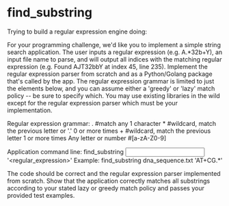 # find_substring

Trying to build a regular expression engine doing:

For your programming challenge, we'd like you to implement a simple string search application. The user inputs a regular expression (e.g. A.*32b+Y), an input file name to parse, and will output all indices with the matching regular expression (e.g. Found AJT32bbY at index 45, line 235).  Implement the regular expression parser from scratch and as a Python/Golang package that's called by the app.  The regular expression grammar is limited to just the elements below, and you can assume either a 'greedy' or 'lazy' match policy -- be sure to specify which.  You may use existing libraries in the wild except for the regular expression parser which must be your implementation.

Regular expression grammar:
	.					#match any 1 character
	*					#wildcard, match the previous letter or '.' 0 or more times
	+					#wildcard, match the previous letter 1 or more times
	Any letter or number	#[a-zA-Z0-9]

Application command line:
	find_substring <input file>  '<regular_expression>'
	Example:  find_substring  dna_sequence.txt  'AT+CG.*'
 



The code should be correct and the regular expression parser implemented from scratch.  Show that the application correctly matches all substrings according to your stated lazy or greedy match policy and passes your provided test examples. 
